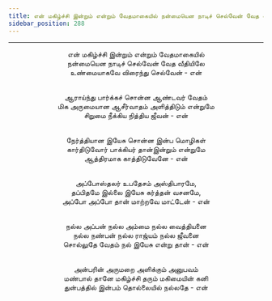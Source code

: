 ```yaml
---
title: என் மகிழ்ச்சி இன்றும் என்றும் வேதமாகையில் நன்மையென நாடிச் செல்வேன் வேத வீதியிலே
sidebar_position: 288
---
```


---
<center>
என் மகிழ்ச்சி இன்றும் என்றும் வேதமாகையில்<br/>
நன்மையென நாடிச் செல்வேன் வேத வீதியிலே<br/>
உண்மையாகவே விரைந்து செல்வேன்            - என்<br/><br/>

ஆராய்ந்து பார்க்கச் சொன்ன ஆண்டவர் வேதம்<br/>
மிக அருமையான ஆசீர்வாதம் அளித்திடும் என்றுமே<br/>
சிறுமை நீக்கிய நித்திய ஜீவன்                 - என்<br/><br/>

நேர்த்தியான இயேசு சொன்ன இன்ப மொழிகள்<br/>
கார்திடுவோர் பாக்கியர் தான்இன்றும் என்றுமே<br/>
ஆத்திரமாக காத்திடுவேனே                    - என்<br/><br/>

அப்போஸ்தலர் உபதேசம் அஸ்திபாரமே,<br/>
தப்பிதமே இல்லை இயேசு கர்த்தன் வசனமே,<br/>
அப்போ அப்போ தான் மாற்றவே மாட்டேன்        - என்<br/><br/>

நல்ல அப்பன் நல்ல அம்மை நல்ல வைத்தியனை<br/>
நல்ல நண்பன் நல்ல ராஜ்யம் நல்ல ஜீவனை<br/>
சொல்லுதே வேதம் நல் இயேசு என்று தான்        - என்<br/><br/>

அன்பரின் அருமறை அளிக்கும் அனுபவம்<br/>
மண்பால் தானே மகிழ்ச்சி தரும் மகிமையின் கனி<br/>
துன்பத்தில் இன்பம் தொல்லையில் நல்லதே        - என்
</center>